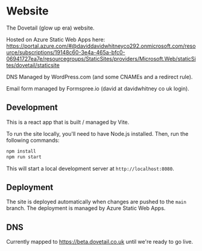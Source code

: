 # Website

The Dovetail (glow up era) website.

Hosted on Azure Static Web Apps here: https://portal.azure.com/#@daviddavidwhitneyco292.onmicrosoft.com/resource/subscriptions/19148c60-3e4a-465a-bfc0-06941727ea7e/resourcegroups/StaticSites/providers/Microsoft.Web/staticSites/dovetail/staticsite

DNS Managed by WordPress.com (and some CNAMEs and a redirect rule).

Email form managed by Formspree.io (david at davidwhitney co uk login).

## Development

This is a react app that is built / managed by Vite.

To run the site locally, you'll need to have Node.js installed. Then, run the following commands:

```bash
npm install
npm run start
```

This will start a local development server at `http://localhost:8080`.

## Deployment

The site is deployed automatically when changes are pushed to the `main` branch. The deployment is managed by Azure Static Web Apps.

## DNS

Currently mapped to https://beta.dovetail.co.uk until we're ready to go live.
